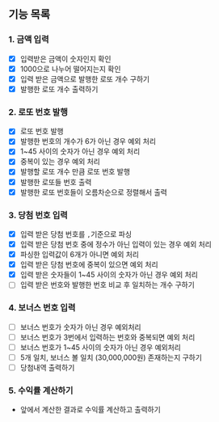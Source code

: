 ## 기능 목록
### 1. 금액 입력
- [x] 입력받은 금액이 숫자인지 확인 
- [x] 1000으로 나누어 떨어지는지 확인
- [x] 입력 받은 금액으로 발행한 로또 개수 구하기
- [x] 발행한 로또 개수 출력하기
### 2. 로또 번호 발행
- [x] 로또 번호 발행
- [x] 발행한 번호의 개수가 6가 아닌 경우 예외 처리
- [x] 1~45 사이의 숫자가 아닌 경우 예외 처리
- [x] 중복이 있는 경우 예외 처리
- [x] 발행할 로또 개수 만큼 로또 번호 발행
- [x] 발행한 로또들 번호 출력
- [x] 발행한 로또 번호들이 오름차순으로 정렬해서 출력
### 3. 당첨 번호 입력
- [x] 입력 받은 당첨 번호를 `,`기준으로 파싱
- [x] 입력 받은 당첨 번호 중에 정수가 아닌 입력이 있는 경우 예외 처리
- [x] 파싱한 입력값이 6개가 아니면 예외 처리
- [x] 입력 받은 당첨 번호에 중복이 있으면 예외 처리
- [x] 입력 받은 숫자들이 1~45 사이의 숫자가 아닌 경우 예외 처리
- [ ] 입력 받은 번호와 발행한 번호 비교 후 일치하는 개수 구하기
### 4. 보너스 번호 입력
- [ ] 보너스 번호가 숫자가 아닌 경우 예외처리
- [ ] 보너스 번호가 3번에서 입력하는 번호와 중복되면 예외 처리
- [ ] 보너스 번호가 1~45 사이의 숫자가 아닌 경우 예외처리
- [ ] 5개 일치, 보너스 볼 일치 (30,000,000원) 존재하는지 구하기
- [ ] 당첨내역 출력하기
### 5. 수익률 계산하기
- 앞에서 계산한 결과로 수익률 계산하고 출력하기